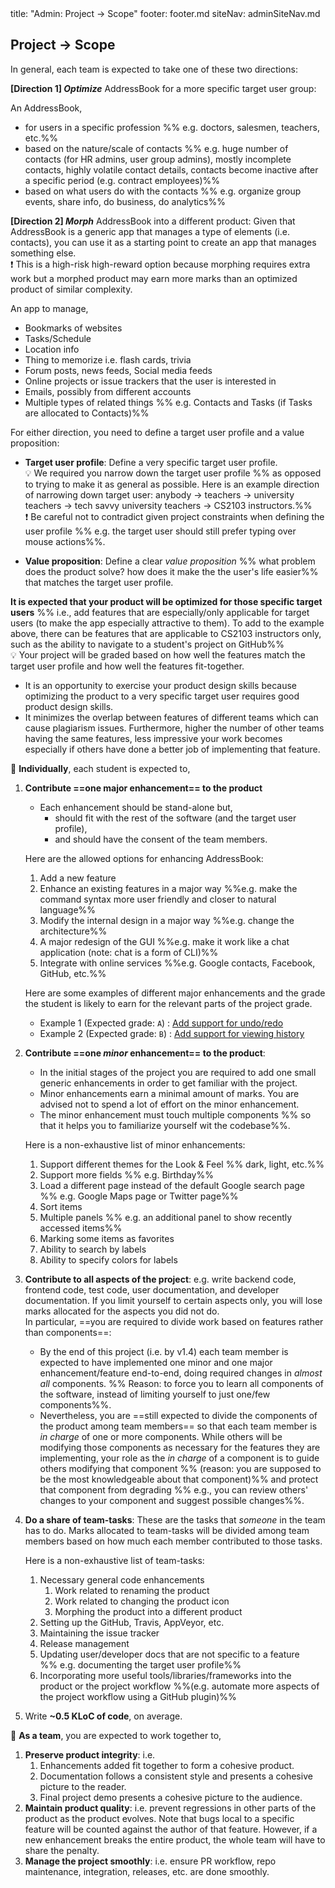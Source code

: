 <frontmatter>
title: "Admin: Project → Scope"
footer: footer.md
siteNav: adminSiteNav.md
</frontmatter>

<link rel="stylesheet" href="../css/main.css">
<link rel="stylesheet" href="../css/admin.css">

<include src="../common/header.md" />

<div class="website-content" id="main">

## Project → Scope

<div id="project-direction">
In general, each team is expected to take one of these two directions:

**[Direction 1]  _Optimize_** AddressBook for a more specific target user group:
   
<panel header="Examples for the _optimize_ direction" expanded> 
   
An AddressBook,
   * for users in a specific profession %%&nbsp;e.g. doctors, salesmen, teachers, etc.%%
   * based on the nature/scale of contacts %%&nbsp;e.g. huge number of contacts (for HR admins, user group admins), mostly incomplete contacts, highly volatile contact details, contacts become inactive after a specific period (e.g. contract employees)%%
   * based on what users do with the contacts %%&nbsp;e.g. organize group events, share info, do business, do analytics%%   
   
</panel><p/>

   
**[Direction 2] _Morph_** AddressBook into a different product: Given that AddressBook is a generic app that manages a type of elements (i.e. contacts), you can use it as a starting point to create an app that manages something else.<br>
 :exclamation: This is a high-risk high-reward option because morphing requires extra work but a morphed product may earn more marks than an optimized product of similar complexity.
   
<panel header="Examples for _morph_ direction" expanded> 
   
An app to manage, 
* Bookmarks of websites
* Tasks/Schedule
* Location info
* Thing to memorize i.e. flash cards, trivia
* Forum posts, news feeds, Social media feeds
* Online projects or issue trackers that the user is interested in
* Emails, possibly from different accounts
* Multiple types of related things %%&nbsp;e.g. Contacts and Tasks (if Tasks are allocated to Contacts)%%
   
</panel><p/>
   
For either direction, you need to define a target user profile and a value proposition:

* **Target user profile**: Define a very specific target user profile. <br> :bulb: We required you narrow down the target user profile %%&nbsp;as opposed to trying to make it as general as possible. Here is an example direction of narrowing down target user: anybody → teachers → university teachers → tech savvy university teachers → CS2103 instructors.%%<br>
 :exclamation: Be careful not to contradict given project constraints when defining the user profile %%&nbsp;e.g. the target user should still prefer typing over mouse actions%%.

* **Value proposition**: Define a clear _value proposition_ %%&nbsp;what problem does the product solve? how does it make the the user's life easier%% that matches the target user profile.

**It is expected that your product will be optimized for those specific target users** %%&nbsp;i.e., add features that are especially/only applicable for target users (to make the app especially attractive to them). To add to the example above, there can be features that are applicable to CS2103 instructors only, such as the ability to navigate to a student's project on GitHub%%<br>
 :bulb: Your project will be graded based on how well the features match the target user profile and how well the features fit-together.

<panel header="%%Why the need to narrow down the user profile?%%"> 
 
* It is an opportunity to exercise your product design skills because optimizing the product to a very specific target user requires good product design skills.
* It minimizes the overlap between features of different teams which can cause plagiarism issues. Furthermore, higher the number of other teams having the same features, less impressive your work becomes especially if others have done a better job of implementing that feature.   
 
</panel><p/>

</div>
   
<span id="individual-expectations">

:bust_in_silhouette: **Individually**, each student is expected to,

1. **Contribute ==one major enhancement== to the product**<br>
   * Each enhancement should be stand-alone but,
     * should fit with the rest of the software (and the target user profile),
     * and should have the consent of the team members.
  
   <panel header="Allowed enhancements" expanded>
   
   Here are the allowed options for enhancing AddressBook:
   
   1. Add a new feature
   1. Enhance an existing features in a major way %%e.g. make the command syntax more user friendly and closer to natural language%%
   1. Modify the internal design in a major way %%e.g. change the architecture%%
   1. A major redesign of the GUI %%e.g. make it work like a chat application (note: chat is a form of CLI)%%
   1. Integrate with online services %%e.g. Google contacts, Facebook, GitHub, etc.%%
   
   </panel><p/>
   
   <panel header="Major enhancements vs Grade: Examples" expanded> 
   
   Here are some examples of different major enhancements and the grade the student is likely to earn for the relevant parts of the project grade.
   * Example 1 (Expected grade: `A`) : [Add support for undo/redo](https://github.com/se-edu/addressbook-level4/pull/610/files)
   * Example 2 (Expected grade: `B`) : [Add support for viewing history](https://github.com/se-edu/addressbook-level4/pull/440/files)
   
   </panel><p/>

1. **Contribute ==one _minor_ enhancement== to the product**: 
   * In the initial stages of the project you are required to add one small generic enhancements in order to get familiar with the project.
   * Minor enhancements earn a minimal amount of marks. You are advised not to spend a lot of effort on the minor enhancement.
   * The minor enhancement must touch multiple components %%&nbsp;so that it helps you to familiarize yourself wit the codebase%%. 
   
   <panel header="Examples of minor enhancements" expanded>
   
   Here is a non-exhaustive list of minor enhancements:
   
   1. Support different themes for the Look & Feel %%&nbsp;dark, light, etc.%%
   1. Support more fields %%&nbsp;e.g. Birthday%%
   1. Load a different page instead of the default Google search page %%&nbsp;e.g. Google Maps page or Twitter page%%
   1. Sort items
   1. Multiple panels %%&nbsp;e.g. an additional panel to show recently accessed items%%
   1. Marking some items as favorites
   1. Ability to search by labels
   1. Ability to specify colors for labels
   
   </panel><p/> 
 
1. **Contribute to all aspects of the project**: e.g. write backend code, frontend code, test code, user documentation, and developer documentation. If you limit yourself to certain aspects only, you will lose marks allocated for the aspects you did not do.<br>
  In particular, ==you are required to divide work based on features rather than components==:
   * By the end of this project (i.e. by v1.4) each team member is expected to have implemented one minor and one major enhancement/feature end-to-end, doing required changes in _almost all_ components. %%&nbsp;Reason: to force you to learn all components of the software, instead of limiting yourself to just one/few components%%.
   * Nevertheless, you are ==still expected to divide the components of the product among team members== so that each team member is _in charge_ of one or more components. While others will be modifying those components as necessary for the features they are implementing, your role as the _in charge_ of a component is to guide others modifying that component %%&nbsp;(reason: you are supposed to be the most knowledgeable about that component)%% and protect that component from degrading %%&nbsp;e.g., you can review others' changes to your component and suggest possible changes%%.

1. **Do a share of team-tasks**: These are the tasks that _someone_ in the team has to do. Marks allocated to team-tasks will be divided among team members based on how much each member contributed to those tasks.

   <panel header="Examples of team-tasks" expanded>
   
   <span id="example-team-tasks">
   
   Here is a non-exhaustive list of team-tasks:
   
   1. Necessary general code enhancements
      1. Work related to renaming the product
      1. Work related to changing the product icon
      1. Morphing the product into a different product
   1. Setting up the GitHub, Travis, AppVeyor, etc.
   1. Maintaining the issue tracker
   1. Release management
   1. Updating user/developer docs that are not specific to a feature %%&nbsp;e.g. documenting the target user profile%%
   1. Incorporating more useful tools/libraries/frameworks into the product or the project workflow %%(e.g. automate more aspects of the project workflow using a GitHub plugin)%%
   
   </span>
   
   </panel><p/>

1. Write **~0.5 KLoC of code**, on average.

</span>
<span id="team-expectations">

:busts_in_silhouette: **As a team**, you are expected to work together to,

1. **Preserve product integrity**: i.e.
   1. Enhancements added fit together to form a cohesive product.
   1. Documentation follows a consistent style and presents a cohesive picture to the reader.
   1. Final project demo presents a cohesive picture to the audience.
1. **Maintain product quality**: i.e. prevent regressions in other parts of the product as the product evolves. Note that bugs local to a specific feature will be counted against the author of that feature. However, if a new enhancement breaks the entire product, the whole team will have to share the penalty.
1. **Manage the project smoothly**: i.e. ensure PR workflow, repo maintenance, integration, releases, etc. are done smoothly.

</span>

</div>